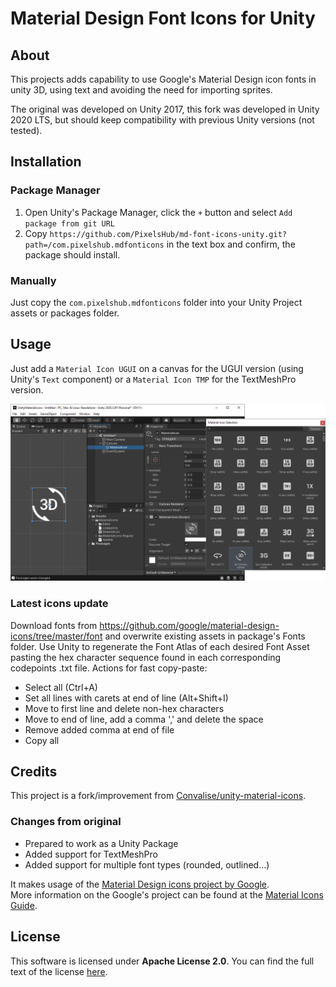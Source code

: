 
# Material Design Font Icons for Unity

## About

This projects adds capability to use Google's Material Design icon fonts in unity 3D, using text and avoiding the need for importing sprites.

The original was developed on Unity 2017, this fork was developed in Unity 2020 LTS, but should keep compatibility with previous Unity versions (not tested).

## Installation

### Package Manager

1. Open Unity's Package Manager, click the `+` button and select `Add package from git URL`
2. Copy `https://github.com/PixelsHub/md-font-icons-unity.git?path=/com.pixelshub.mdfonticons` in the text box and confirm, the package should install.

### Manually

Just copy the `com.pixelshub.mdfonticons` folder into your Unity Project assets or packages folder.

## Usage

Just add a `Material Icon UGUI` on a canvas for the UGUI version (using Unity's `Text` component) or a `Material Icon TMP` for the TextMeshPro version.


![preview](doc/preview.png)

### Latest icons update

Download fonts from https://github.com/google/material-design-icons/tree/master/font and overwrite existing assets in package's Fonts folder.
Use Unity to regenerate the Font Atlas of each desired Font Asset pasting the hex character sequence found in each corresponding codepoints .txt file.
Actions for fast copy-paste:
  - Select all (Ctrl+A)
  - Set all lines with carets at end of line (Alt+Shift+I)
  - Move to first line and delete non-hex characters
  - Move to end of line, add a comma ',' and delete the space
  - Remove added comma at end of file
  - Copy all

## Credits

This project is a fork/improvement from [Convalise/unity-material-icons](https://github.com/convalise/unity-material-icons).

### Changes from original
- Prepared to work as a Unity Package
- Added support for TextMeshPro
- Added support for multiple font types (rounded, outlined...)

It makes usage of the [Material Design icons project by Google](https://github.com/google/material-design-icons).\
More information on the Google's project can be found at the [Material Icons Guide](http://google.github.io/material-design-icons/).

## License

This software is licensed under **Apache License 2.0**. You can find the full text of the license [here](LICENSE).
